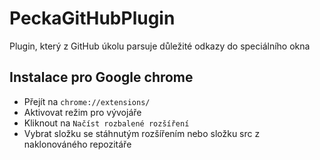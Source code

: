 # PeckaGitHubPlugin
Plugin, který z GitHub úkolu parsuje důležité odkazy do speciálního okna

## Instalace pro Google chrome
- Přejít na `chrome://extensions/`
- Aktivovat režim pro vývojáře
- Kliknout na `Načíst rozbalené rozšíření`
- Vybrat složku se stáhnutým rozšířením nebo složku src z naklonováného repozitáře